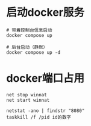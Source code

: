 
# 启动docker服务

```shell
# 带着控制台信息启动
docker compose up 

# 后台启动（静默）
docker compose up -d
```

# docker端口占用

```shell
net stop winnat
net start winnat

netstat -ano | findstr "8080"
taskkill /f /pid id的数字
```